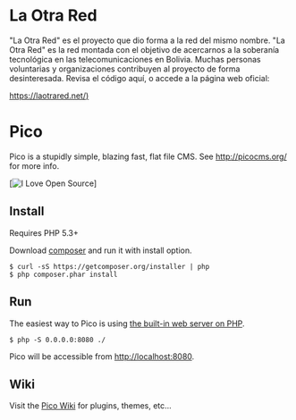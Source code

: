 La Otra Red
===========

"La Otra Red" es el proyecto que dio forma a la red del mismo nombre.
"La Otra Red" es la red montada con el objetivo de acercarnos a la soberanía tecnológica en las telecomunicaciones en Bolivia.
Muchas personas voluntarias y organizaciones contribuyen al proyecto de forma desinteresada. Revisa el código aquí, o accede a la página web oficial:

[https://laotrared.net/)](http://laotrared.net/)

Pico
====
Pico is a stupidly simple, blazing fast, flat file CMS. See http://picocms.org/ for more info.

[![I Love Open Source](http://www.iloveopensource.io/images/logo-lightbg.png)]

Install
-------
Requires PHP 5.3+

Download [composer](<https://getcomposer.org/>) and run it with install option.

    $ curl -sS https://getcomposer.org/installer | php
    $ php composer.phar install

Run
---

The easiest way to Pico is using [the built-in web server on PHP](<http://php.net/manual/en/features.commandline.webserver.php>).

    $ php -S 0.0.0.0:8080 ./

Pico will be accessible from <http://localhost:8080>.

Wiki
---
Visit the [Pico Wiki](https://github.com/picocms/Pico/wiki) for plugins, themes, etc...
